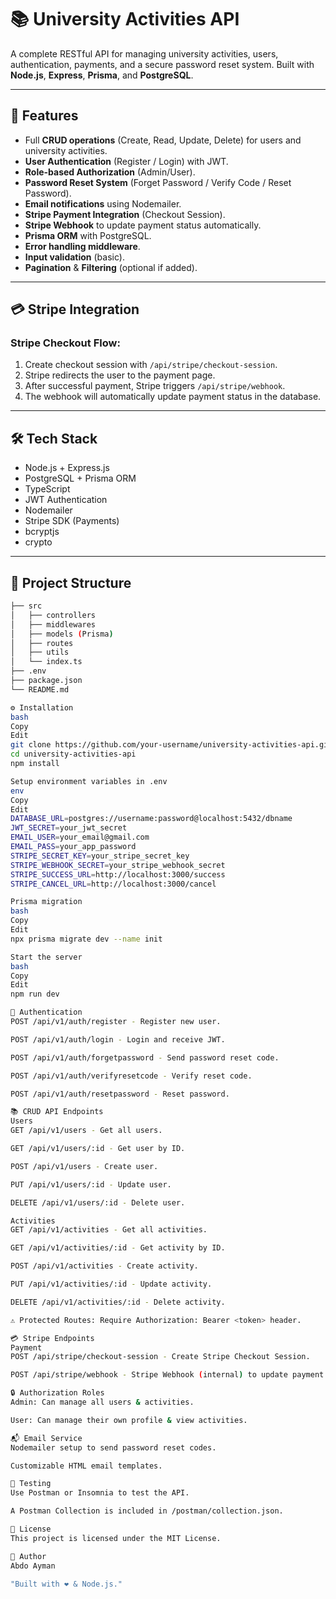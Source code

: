 # 📚 University Activities API

A complete RESTful API for managing university activities, users, authentication, payments, and a secure password reset system. Built with **Node.js**, **Express**, **Prisma**, and **PostgreSQL**.

---

## 🚀 Features

- Full **CRUD operations** (Create, Read, Update, Delete) for users and university activities.
- **User Authentication** (Register / Login) with JWT.
- **Role-based Authorization** (Admin/User).
- **Password Reset System** (Forget Password / Verify Code / Reset Password).
- **Email notifications** using Nodemailer.
- **Stripe Payment Integration** (Checkout Session).
- **Stripe Webhook** to update payment status automatically.
- **Prisma ORM** with PostgreSQL.
- **Error handling middleware**.
- **Input validation** (basic).
- **Pagination** & **Filtering** (optional if added).

---

## 💳 Stripe Integration

### Stripe Checkout Flow:

1. Create checkout session with `/api/stripe/checkout-session`.
2. Stripe redirects the user to the payment page.
3. After successful payment, Stripe triggers `/api/stripe/webhook`.
4. The webhook will automatically update payment status in the database.

---

## 🛠️ Tech Stack

- Node.js + Express.js
- PostgreSQL + Prisma ORM
- TypeScript
- JWT Authentication
- Nodemailer
- Stripe SDK (Payments)
- bcryptjs
- crypto

---

## 📂 Project Structure

```bash
├── src
│   ├── controllers
│   ├── middlewares
│   ├── models (Prisma)
│   ├── routes
│   ├── utils
│   └── index.ts
├── .env
├── package.json
└── README.md

⚙️ Installation
bash
Copy
Edit
git clone https://github.com/your-username/university-activities-api.git
cd university-activities-api
npm install

Setup environment variables in .env
env
Copy
Edit
DATABASE_URL=postgres://username:password@localhost:5432/dbname
JWT_SECRET=your_jwt_secret
EMAIL_USER=your_email@gmail.com
EMAIL_PASS=your_app_password
STRIPE_SECRET_KEY=your_stripe_secret_key
STRIPE_WEBHOOK_SECRET=your_stripe_webhook_secret
STRIPE_SUCCESS_URL=http://localhost:3000/success
STRIPE_CANCEL_URL=http://localhost:3000/cancel

Prisma migration
bash
Copy
Edit
npx prisma migrate dev --name init

Start the server
bash
Copy
Edit
npm run dev

🔑 Authentication
POST /api/v1/auth/register - Register new user.

POST /api/v1/auth/login - Login and receive JWT.

POST /api/v1/auth/forgetpassword - Send password reset code.

POST /api/v1/auth/verifyresetcode - Verify reset code.

POST /api/v1/auth/resetpassword - Reset password.

📚 CRUD API Endpoints
Users
GET /api/v1/users - Get all users.

GET /api/v1/users/:id - Get user by ID.

POST /api/v1/users - Create user.

PUT /api/v1/users/:id - Update user.

DELETE /api/v1/users/:id - Delete user.

Activities
GET /api/v1/activities - Get all activities.

GET /api/v1/activities/:id - Get activity by ID.

POST /api/v1/activities - Create activity.

PUT /api/v1/activities/:id - Update activity.

DELETE /api/v1/activities/:id - Delete activity.

⚠️ Protected Routes: Require Authorization: Bearer <token> header.

💳 Stripe Endpoints
Payment
POST /api/stripe/checkout-session - Create Stripe Checkout Session.

POST /api/stripe/webhook - Stripe Webhook (internal) to update payment status.

🔒 Authorization Roles
Admin: Can manage all users & activities.

User: Can manage their own profile & view activities.

📬 Email Service
Nodemailer setup to send password reset codes.

Customizable HTML email templates.

🧪 Testing
Use Postman or Insomnia to test the API.

A Postman Collection is included in /postman/collection.json.

📝 License
This project is licensed under the MIT License.

🙌 Author
Abdo Ayman

"Built with ❤️ & Node.js."



